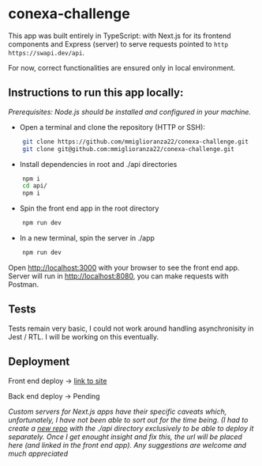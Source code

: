 # conexa-challenge

This app was built entirely in TypeScript: with Next.js for its frontend components and Express (server) to serve requests pointed to `http https://swapi.dev/api`.

For now, correct functionalities are ensured only in local environment.

## Instructions to run this app locally:

_Prerequisites: Node.js should be installed and configured in your machine._

- Open a terminal and clone the repository (HTTP or SSH):
```bash
  	git clone https://github.com/mmiglioranza22/conexa-challenge.git
	git clone git@github.com:mmiglioranza22/conexa-challenge.git
```

- Install dependencies in root and ./api directories
```bash
	npm i
	cd api/
	npm i
```

- Spin the front end app in the root directory 
```bash
  	npm run dev
```

- In a new terminal, spin the server in ./app 
```bash
  	npm run dev
```
Open [http://localhost:3000](http://localhost:3000) with your browser to see the front end app.
Server will run in [http://localhost:8080](http://localhost:8080), you can make requests with Postman.

## Tests

Tests remain very basic, I could not work around handling asynchronisity in Jest / RTL. I will be working on this eventually.


## Deployment

Front end deploy ->  [link to site](https://conexa-challenge-omega.vercel.app/)

Back end deploy -> Pending

_Custom servers for Next.js apps have their specific caveats which, unfortunately, I have not been able to sort out for the time being. (I had to create a [new repo](https://github.com/mmiglioranza22/conexa-challenge-server) with the ./api directory exclusively to be able to deploy it separately. Once I get enought insight and fix this, the url will be placed here (and linked in the front end app). Any suggestions are welcome and much appreciated_

